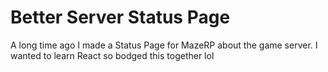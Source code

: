 # Better Server Status Page
 A long time ago I made a Status Page for MazeRP about the game server. I wanted to learn React so bodged this together lol

